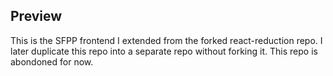 ## Preview

This is the SFPP frontend I extended from the forked react-reduction repo. I later duplicate this repo into a separate repo without forking it. This repo is abondoned for now.
